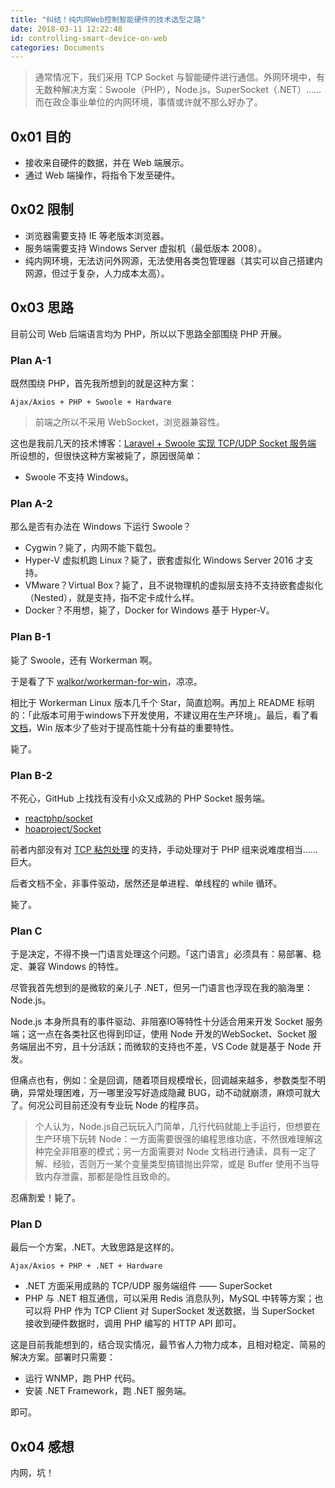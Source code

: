 ```yaml
---
title: "纠结！纯内网Web控制智能硬件的技术选型之路"
date: 2018-03-11 12:22:48
id: controlling-smart-device-on-web
categories: Documents
---
```


> 通常情况下，我们采用 TCP Socket 与智能硬件进行通信。外网环境中，有无数种解决方案：Swoole（PHP），Node.js，SuperSocket（.NET）…… 而在政企事业单位的内网环境，事情或许就不那么好办了。

## 0x01 目的

- 接收来自硬件的数据，并在 Web 端展示。
- 通过 Web 端操作，将指令下发至硬件。

## 0x02 限制

- 浏览器需要支持 IE 等老版本浏览器。
- 服务端需要支持 Windows Server 虚拟机（最低版本 2008）。
- 纯内网环境，无法访问外网源，无法使用各类包管理器（其实可以自己搭建内网源，但过于复杂，人力成本太高）。

## 0x03 思路

目前公司 Web 后端语言均为 PHP，所以以下思路全部围绕 PHP 开展。

### Plan A-1

既然围绕 PHP，首先我所想到的就是这种方案：

`Ajax/Axios + PHP + Swoole + Hardware`

> 前端之所以不采用 WebSocket，浏览器兼容性。

这也是我前几天的技术博客：[Laravel + Swoole 实现 TCP/UDP Socket 服务端](https://jootu.org/post/161) 所设想的，但很快这种方案被毙了，原因很简单：

- Swoole 不支持 Windows。

### Plan A-2

那么是否有办法在 Windows 下运行 Swoole？

- Cygwin？毙了，内网不能下载包。
- Hyper-V 虚拟机跑 Linux？毙了，嵌套虚拟化 Windows Server 2016 才支持。
- VMware？Virtual Box？毙了，且不说物理机的虚拟层支持不支持嵌套虚拟化（Nested），就是支持，指不定卡成什么样。
- Docker？不用想，毙了，Docker for Windows 基于 Hyper-V。

### Plan B-1

毙了 Swoole，还有 Workerman 啊。

于是看了下 [walkor/workerman-for-win](https://github.com/walkor/workerman-for-win)，凉凉。

相比于 Workerman Linux 版本几千个 Star，简直尬啊。再加上 README 标明的：「此版本可用于windows下开发使用，不建议用在生产环境」。最后，看了看[文档](http://doc3.workerman.net/install/requirement.html)，Win 版本少了些对于提高性能十分有益的重要特性。

毙了。

### Plan B-2

不死心，GitHub 上找找有没有小众又成熟的 PHP Socket 服务端。

- [reactphp/socket](https://github.com/reactphp/socket)
- [hoaproject/Socket](https://github.com/hoaproject/Socket)

前者内部没有对 [TCP 粘包处理](https://blog.insanecoder.top/tcp-packet-splice-and-split-issue/) 的支持，手动处理对于 PHP 组来说难度相当……巨大。

后者文档不全，非事件驱动，居然还是单进程、单线程的 while 循环。

毙了。

### Plan C

于是决定，不得不换一门语言处理这个问题。「这门语言」必须具有：易部署、稳定、兼容 Windows 的特性。

尽管我首先想到的是微软的亲儿子 .NET，但另一门语言也浮现在我的脑海里：Node.js。

Node.js 本身所具有的事件驱动、非阻塞IO等特性十分适合用来开发 Socket 服务端；这一点在各类社区也得到印证，使用 Node 开发的WebSocket、Socket 服务端层出不穷，且十分活跃；而微软的支持也不差，VS Code 就是基于 Node 开发。

但痛点也有，例如：全是回调，随着项目规模增长，回调越来越多，参数类型不明确，异常处理困难，万一哪里没写好造成隐藏 BUG，动不动就崩溃，麻烦可就大了。何况公司目前还没有专业玩 Node 的程序员。

> 个人认为，Node.js自己玩玩入门简单，几行代码就能上手运行，但想要在生产环境下玩转 Node：一方面需要很强的编程思维功底，不然很难理解这种完全非阻塞的模式；另一方面需要对 Node 文档进行通读，具有一定了解、经验，否则万一某个变量类型搞错抛出异常，或是 Buffer 使用不当导致内存泄露，那都是隐性且致命的。

忍痛割爱！毙了。

### Plan D

最后一个方案，.NET。大致思路是这样的。

`Ajax/Axios + PHP + .NET + Hardware` 

- .NET 方面采用成熟的 TCP/UDP 服务端组件 —— SuperSocket
- PHP 与 .NET 相互通信，可以采用 Redis 消息队列，MySQL 中转等方案；也可以将 PHP 作为 TCP Client 对 SuperSocket 发送数据，当 SuperSocket 接收到硬件数据时，调用 PHP 编写的 HTTP API 即可。

这是目前我能想到的，结合现实情况，最节省人力物力成本，且相对稳定、简易的解决方案。部署时只需要：

- 运行 WNMP，跑 PHP 代码。
- 安装 .NET Framework，跑 .NET 服务端。

即可。

## 0x04 感想

内网，坑！